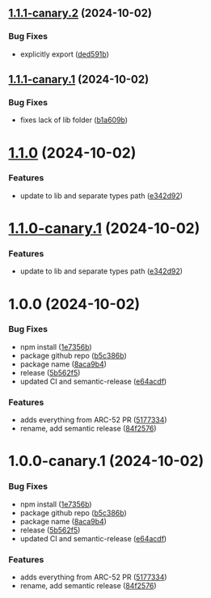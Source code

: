 ## [1.1.1-canary.2](https://github.com/HashMapsData2Value/hmd2v-fork-xHD-Wallet-API-ts/compare/v1.1.1-canary.1...v1.1.1-canary.2) (2024-10-02)


### Bug Fixes

* explicitly export ([ded591b](https://github.com/HashMapsData2Value/hmd2v-fork-xHD-Wallet-API-ts/commit/ded591b14ab275e399f5f8c8b139ae81b9f94123))

## [1.1.1-canary.1](https://github.com/HashMapsData2Value/hmd2v-fork-xHD-Wallet-API-ts/compare/v1.1.0...v1.1.1-canary.1) (2024-10-02)


### Bug Fixes

* fixes lack of lib folder ([b1a609b](https://github.com/HashMapsData2Value/hmd2v-fork-xHD-Wallet-API-ts/commit/b1a609bda1def7e25be7c099d5bd9f86aa15d5d9))

# [1.1.0](https://github.com/HashMapsData2Value/hmd2v-fork-xHD-Wallet-API-ts/compare/v1.0.0...v1.1.0) (2024-10-02)


### Features

* update to lib and separate types path ([e342d92](https://github.com/HashMapsData2Value/hmd2v-fork-xHD-Wallet-API-ts/commit/e342d92c1b1dbdbd1d6d64ebe0a1100e9144f920))

# [1.1.0-canary.1](https://github.com/HashMapsData2Value/hmd2v-fork-xHD-Wallet-API-ts/compare/v1.0.0...v1.1.0-canary.1) (2024-10-02)


### Features

* update to lib and separate types path ([e342d92](https://github.com/HashMapsData2Value/hmd2v-fork-xHD-Wallet-API-ts/commit/e342d92c1b1dbdbd1d6d64ebe0a1100e9144f920))

# 1.0.0 (2024-10-02)


### Bug Fixes

* npm install ([1e7356b](https://github.com/HashMapsData2Value/hmd2v-fork-xHD-Wallet-API-ts/commit/1e7356b680afbf2ebee238aa5f0ac5f39a02d146))
* package github repo ([b5c386b](https://github.com/HashMapsData2Value/hmd2v-fork-xHD-Wallet-API-ts/commit/b5c386b4abab4e31d0414cca77e34e9abcc8673a))
* package name ([8aca9b4](https://github.com/HashMapsData2Value/hmd2v-fork-xHD-Wallet-API-ts/commit/8aca9b476da0dd65fcfbeb127590ae7e61bcd5e1))
* release ([5b562f5](https://github.com/HashMapsData2Value/hmd2v-fork-xHD-Wallet-API-ts/commit/5b562f5424815e1e26f6a8aa3617db97384e723d))
* updated CI and semantic-release ([e64acdf](https://github.com/HashMapsData2Value/hmd2v-fork-xHD-Wallet-API-ts/commit/e64acdfe72dbfb137189ae1ef4eb83566e41e3bd))


### Features

* adds everything from ARC-52 PR ([5177334](https://github.com/HashMapsData2Value/hmd2v-fork-xHD-Wallet-API-ts/commit/517733458b7e9a10c059c2ddd265956c7127bde2))
* rename, add semantic release ([84f2576](https://github.com/HashMapsData2Value/hmd2v-fork-xHD-Wallet-API-ts/commit/84f2576f7d37fc0bfd48dd266f8623e2f7c9beef))

# 1.0.0-canary.1 (2024-10-02)


### Bug Fixes

* npm install ([1e7356b](https://github.com/HashMapsData2Value/hmd2v-fork-xHD-Wallet-API-ts/commit/1e7356b680afbf2ebee238aa5f0ac5f39a02d146))
* package github repo ([b5c386b](https://github.com/HashMapsData2Value/hmd2v-fork-xHD-Wallet-API-ts/commit/b5c386b4abab4e31d0414cca77e34e9abcc8673a))
* package name ([8aca9b4](https://github.com/HashMapsData2Value/hmd2v-fork-xHD-Wallet-API-ts/commit/8aca9b476da0dd65fcfbeb127590ae7e61bcd5e1))
* release ([5b562f5](https://github.com/HashMapsData2Value/hmd2v-fork-xHD-Wallet-API-ts/commit/5b562f5424815e1e26f6a8aa3617db97384e723d))
* updated CI and semantic-release ([e64acdf](https://github.com/HashMapsData2Value/hmd2v-fork-xHD-Wallet-API-ts/commit/e64acdfe72dbfb137189ae1ef4eb83566e41e3bd))


### Features

* adds everything from ARC-52 PR ([5177334](https://github.com/HashMapsData2Value/hmd2v-fork-xHD-Wallet-API-ts/commit/517733458b7e9a10c059c2ddd265956c7127bde2))
* rename, add semantic release ([84f2576](https://github.com/HashMapsData2Value/hmd2v-fork-xHD-Wallet-API-ts/commit/84f2576f7d37fc0bfd48dd266f8623e2f7c9beef))
